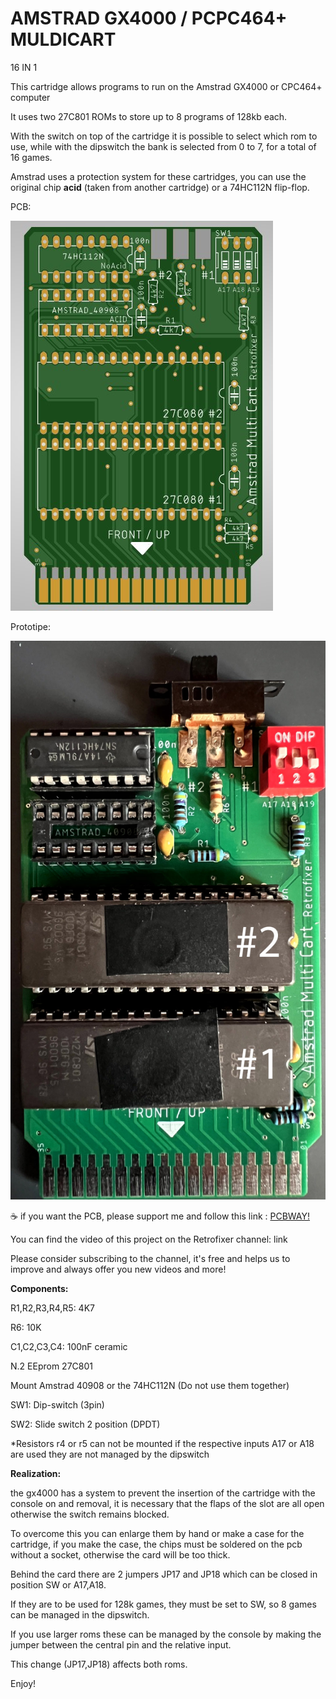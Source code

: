 # AMSTRAD GX4000 / PCPC464+ MULDICART
16 IN 1

This cartridge allows programs to run on the Amstrad GX4000 or CPC464+ computer

It uses two 27C801 ROMs to store up to 8 programs of 128kb each.

With the switch on top of the cartridge it is possible to select which rom to use, while with the dipswitch the bank is selected from 0 to 7, for a total of 16 games.

Amstrad uses a protection system for these cartridges, you can use the original chip **acid** (taken from another cartridge) or a 74HC112N flip-flop.

PCB:

![alt text](https://github.com/zeus074/Amstrad_Multicart/blob/main/IMG/multicart_pcb.jpg)

Prototipe:

![alt text](https://github.com/zeus074/Amstrad_Multicart/blob/main/IMG/multicart_proto.jpg)

:coffee: if you want the PCB, please support me and follow this link : <a href="https://www.pcbway.com/project/shareproject/Dram_tester_for_4116_4164_256_and_4532_d6b7143c.html" target="_NEW">PCBWAY!</a>


You can find the video of this project on the Retrofixer channel: link

Please consider subscribing to the channel, it's free and helps us to improve and always offer you new videos and more!


**Components:**

R1,R2,R3,R4,R5: 4K7

R6: 10K

C1,C2,C3,C4: 100nF ceramic

N.2 EEprom 27C801

Mount Amstrad 40908 or the 74HC112N (Do not use them together)

SW1: Dip-switch (3pin)

SW2: Slide switch 2 position (DPDT)

*Resistors r4 or r5 can not be mounted if the respective inputs A17 or A18 are used they are not managed by the dipswitch


**Realization:**

the gx4000 has a system to prevent the insertion of the cartridge with the console on and removal, it is necessary that the flaps of the slot are all open otherwise the switch remains blocked. 

To overcome this you can enlarge them by hand or make a case for the cartridge, if you make the case, the chips must be soldered on the pcb without a socket, otherwise the card will be too thick.

Behind the card there are 2 jumpers JP17 and JP18 which can be closed in position SW or A17,A18.

If they are to be used for 128k games, they must be set to SW, so 8 games can be managed in the dipswitch.

If you use larger roms these can be managed by the console by making the jumper between the central pin and the relative input.

This change (JP17,JP18) affects both roms.


Enjoy!
